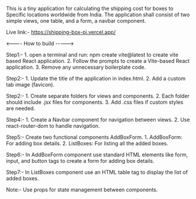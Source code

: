 This is a tiny application for calculating the shipping cost for boxes to Specific locations worldwide from India. The application shall consist of two simple views, one table, and a form, a navbar component.


Live link:- https://shipping-box-pi.vercel.app/

<---- How to build ----->

Step1:- 
        1. open a terminal and run: npm create vite@latest to create vite based React application.
        2. Follow the prompts to create a Vite-based React application.
        3. Remove any unnecessary boilerplate code.

Step2:- 
        1. Update the title of the application in index.html.
        2. Add a custom tab image (favicon).

Step2:- 
        1. Create separate folders for views and components.
        2. Each folder should include .jsx files for components.
        3. Add .css files if custom styles are needed.

Step4:- 
        1. Create a Navbar component for navigation between views.
        2. Use react-router-dom to handle navigation.

Step5:- Create two functional components AddBoxForm.
            1. AddBoxForm: For adding box details.
            2. ListBoxes: For listing all the added boxes.

Step6:- In AddBoxForm component use standard HTML elements like form, input, and button tags to create a form for adding box details.

Step7:- In ListBoxes component use an HTML table tag to display the list of added boxes.

Note:- Use props for state management between components.